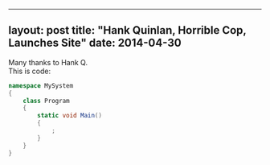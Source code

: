  ---
layout: post
title: "Hank Quinlan, Horrible Cop, Launches Site"
date: 2014-04-30
---

Many thanks to Hank Q.
<br>
This is code:
<br>
```csharp
namespace MySystem
{
    class Program
    {
        static void Main()
        {
            ;
        }
    }
}
```
